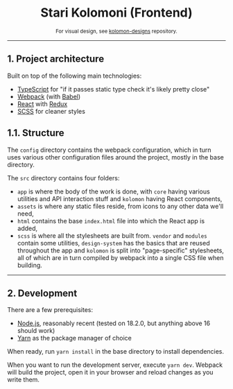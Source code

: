 <h1 align="center">
    Stari Kolomoni (Frontend)
</h1>

<p align="center">
    <sup>For visual design, see <a href="https://github.com/Stari-kolomoni/kolomon-designs">kolomon-designs</a> repository.</sup>
</p>

---


## 1. Project architecture

Built on top of the following main technologies:
- [TypeScript](https://www.typescriptlang.org/) for "if it passes static type check it's likely pretty close" 
- [Webpack](https://webpack.js.org/) (with [Babel](https://babeljs.io/))
- [React](https://reactjs.org/) with [Redux](https://redux.js.org/)
- [SCSS](https://sass-lang.com/) for cleaner styles

## 1.1. Structure
The `config` directory contains the webpack configuration, which in turn uses various other configuration files 
around the project, mostly in the base directory.

The `src` directory contains four folders:
- `app` is where the body of the work is done, with `core` having various utilities and 
  API interaction stuff and `kolomon` having React components,
- `assets` is where any static files reside, from icons to any other data we'll need,
- `html` contains the base `index.html` file into which the React app is added,
- `scss` is where all the stylesheets are built from. `vendor` and `modules` contain some utilities, 
  `design-system` has the basics that are reused throughout the app and `kolomon` is split into "page-specific"
  stylesheets, all of which are in turn compiled by webpack into a single CSS file when building.

---


## 2. Development
There are a few prerequisites:
- [Node.js](https://nodejs.org/en/), reasonably recent (tested on 18.2.0, but anything above 16 should work)
- [Yarn](https://yarnpkg.com/) as the package manager of choice

When ready, run `yarn install` in the base directory to install dependencies.

When you want to run the development server, execute `yarn dev`. Webpack will build the project, open it in 
your browser and reload changes as you write them.
